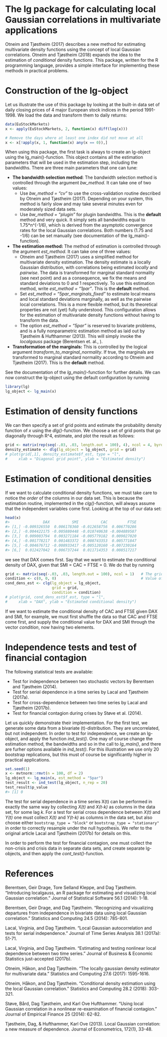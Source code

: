 
<!-- README.md is generated from README.Rmd. Please edit that file -->

# The lg package for calculating local Gaussian correlations in multivariate applications

Otneim and Tjøstheim (2017) describes a new method for estimating
multivariate density functions using the concept of local Gaussian
correlations. Otneim and Tjøstheim (2018) expands the idea to the
estimation of *conditional* density functions. This package, written for
the R programming language, provides a simple interface for implementing
these methods in practical problems.

# Construction of the lg-object

Let us illustrate the use of this package by looking at the built-in
data set of daily closing prices of 4 major European stock indices in
the period 1991-1998. We load the data and transform them to daily
returns:

``` r
data(EuStockMarkets)
x <- apply(EuStockMarkets, 2, function(x) diff(log(x)))

# Remove the days where at least one index did not move at all
x <- x[!apply(x, 1, function(x) any(x == 0)),]
```

When using this package, the first task is always to create an lg-object
using the lg\_main()-function. This object contains all the estimation
parameters that will be used in the estimation step, including the
bandwidths. There are three main parameters that one can tune:

  - **The bandwidth selection method**: The bandwidth selection method
    is controlled through the argument *bw\_method*. It can take one of
    two values:
      - Use *bw\_method = “cv”* to use the cross-validation routine
        described by Otneim and Tjøstheim (2017). Depending on your
        system, this method is fairly slow and may take several minutes
        even for moderately sized data sets.
      - Use *bw\_method = “plugin”* for plugin bandwidths. This is the
        **default** method and very quick. It simply sets all bandwidths
        equal to 1.75\*n^(-1/6), which is derived from the asymptotic
        convergence rates for the local Gaussian correlations. Both
        numbers (1.75 and -1/6) can be set manually (see documentation
        of the lg\_main()-function).
  - **The estimation method:** The method of estimation is controlled
    through the argument *est\_method*. It can take one of three values:
      - Otneim and Tjøstheim (2017) uses a simplified method for
        multivariate density estimation. The density estimate is a
        locally Gaussian distribution, with correlations being estimated
        *locally* and *pairwise*. The data is transformed for marginal
        standard normality (see next point) and as a consequence, we fix
        the means and standard deviations to 0 and 1 respectively. To
        use this estimation method, write *est\_method = “1par”*. This
        is the **default** method.
      - Set *est\_method = “5par\_marginals\_fixed”* to estimate local
        means and local standard deviations marginally, as well as the
        pairwise local correlations. This is a more flexible method, but
        its theoretical properties are not (yet) fully understood. This
        configuration allows for the estimation of multivariate density
        functions without having to transform the data.
      - The option *est\_method = “5par”* is reserved to bivariate
        problems, and is a fully nonparametric estimation method as laid
        out by Tjøstheim & Hufthammer (2013). This will simply invoke
        the *localgauss* package (Berentsen et. al., ).
  - **Transformation of the marginals:** This is controlled by the
    logical argument *transform\_to\_marginal\_normality*. If true, the
    marginals are transformed to marginal standard normality according
    to Otneim and Tjøstheim (2017). This is the **default** method.

See the documentation of the *lg\_main()*-function for further details.
We can now construct the lg-object using the default configuration by
running

``` r
library(lg)
lg_object <- lg_main(x)
```

# Estimation of density functions

We can then specify a set of grid points and estimate the probability
density function of *x* using the *dlg()*-function. We choose a set of
grid ponts that go diagonally through R^4, estimate, and plot the result
as
follows:

``` r
grid <- matrix(rep(seq(-.03, .03, length.out = 100), 4), ncol = 4, byrow = FALSE)
density_estimate <- dlg(lg_object = lg_object, grid = grid)
# plot(grid[,1], density_estimate$f_est, type = "l",
#     xlab = "Diagonal grid point", ylab = "Estimated density")
```

# Estimation of conditional densities

If we want to calculate conditional density functions, we must take care
to notice the *order* of the columns in our data set. This is because
the estimation routine, implemented in the *clg()*-function, will always
assume that the independent variables come first. Looking at the top of
our data set:

``` r
head(x)
#>               DAX          SMI          CAC         FTSE
#> [1,] -0.009326550  0.006178360 -0.012658756  0.006770286
#> [2,] -0.004422175 -0.005880448 -0.018740638 -0.004889587
#> [3,]  0.009003794  0.003271184 -0.005779182  0.009027020
#> [4,] -0.001778217  0.001483372  0.008743353  0.005771847
#> [5,] -0.004676712 -0.008933417 -0.005120160 -0.007230164
#> [6,]  0.012427042  0.006737244  0.011714353  0.008517217
```

we see that DAX comes first. Say that we want to estimate the
conditional density of DAX, given that SMI = CAC = FTSE = 0. We do that
by
running

``` r
grid <- matrix(seq(-.03, .03, length.out = 100), ncol = 1)   # The grid must be a matrix
condition <- c(0, 0, 0)                                      # Value of dependent variables
cond_dens_est <- clg(lg_object = lg_object, 
                     grid = grid,
                     condition = condition)
# plot(grid, cond_dens_est$f_est, type = "l",
#     xlab = "DAX", ylab = "Estimated conditional density")
```

If we want to estimate the conditional density of CAC and FTSE given DAX
and SMI, for example, we must first shuffle the data so that CAC and
FTSE come first, and supply the conditional value for DAX and SMI
through the vector *condition*, now having two elements.

# Independence tests and test of financial contagion

The following statistical tests are available:

  - Test for independence between two stochastic vectors by Berentsen
    and Tjøstheim (2014).
  - Test for serial dependence in a time series by Lacal and Tjøstheim
    (2017a).
  - Test for cross-dependence between two time series by Lacal and
    Tjøstheim (2017b).
  - Test for financial contagion during crises by Støve et al. (2014).

Let us quickly demonstrate their implementation. For the first test, we
generate some data from a bivariate \(t\)-distribution. They are
uncorrelated, but not independent. In order to test for independence, we
create an lg-object, and apply the function *ind\_test()*. One may of
course change the estimation method, the bandwidths and so in the call
to *lg\_main()*, and there are furher options available in
*ind\_test()*. For this illustration we use only 20 bootstrap
replications, but this must of course be significantly higher in
practical applications.

``` r
set.seed(1)
x <- mvtnorm::rmvt(n = 100, df = 2)
lg_object <- lg_main(x, est_method = "5par")
test_result <- ind_test(lg_object, n_rep = 20)
test_result$p_value
#> [1] 0
```

The test for serial dependence in a time series X(t) can be performed in
exactly the same way by collecting *X(t)* and *X(t-k)* as columns in the
data set, for some lag *k*. For a test for serial cross dependence
between *X(t)* and *Y(t)* one must collect *X(t)* and *Y(t-k)* as
columns in the data set, but also choose either `bootstrap_type =
"block"` or `bootstrap_type = "stationary"` in order to correctly
resample under the null hypothesis. We refer to the original article
Lacal and Tjøstheim (2017b) for details on this.

In order to perform the test for financial contagion, one must collect
the non-crisis and crisis data in separate data sets, and create
separate lg-objects, and then apply the *cont\_test()*-function.

# References

Berentsen, Geir Drage, Tore Selland Kleppe, and Dag Tjøstheim.
“Introducing localgauss, an R package for estimating and visualizing
local Gaussian correlation.” Journal of Statistical Software 56.1
(2014): 1-18.

Berentsen, Geir Drage, and Dag Tjøstheim. “Recognizing and visualizing
departures from independence in bivariate data using local Gaussian
correlation.” Statistics and Computing 24.5 (2014): 785-801.

Lacal, Virginia, and Dag Tjøstheim. “Local Gaussian autocorrelation and
tests for serial independence.” Journal of Time Series Analysis 38.1
(2017a): 51-71.

Lacal, Virginia, and Dag Tjøstheim. “Estimating and testing nonlinear
local dependence between two time series.” Journal of Business &
Economic Statistics just-accepted (2017b).

Otneim, Håkon, and Dag Tjøstheim. “The locally gaussian density
estimator for multivariate data.” Statistics and Computing 27.6 (2017):
1595-1616.

Otneim, Håkon, and Dag Tjøstheim. “Conditional density estimation using
the local Gaussian correlation.” Statistics and Computing 28.2 (2018):
303-321.

Støve, Bård, Dag Tjøstheim, and Karl Ove Hufthammer. “Using local
Gaussian correlation in a nonlinear re-examination of financial
contagion.” Journal of Empirical Finance 25 (2014): 62-82.

Tjøstheim, Dag, & Hufthammer, Karl Ove (2013). Local Gaussian
correlation: a new measure of dependence. Journal of Econometrics,
172(1), 33-48.
